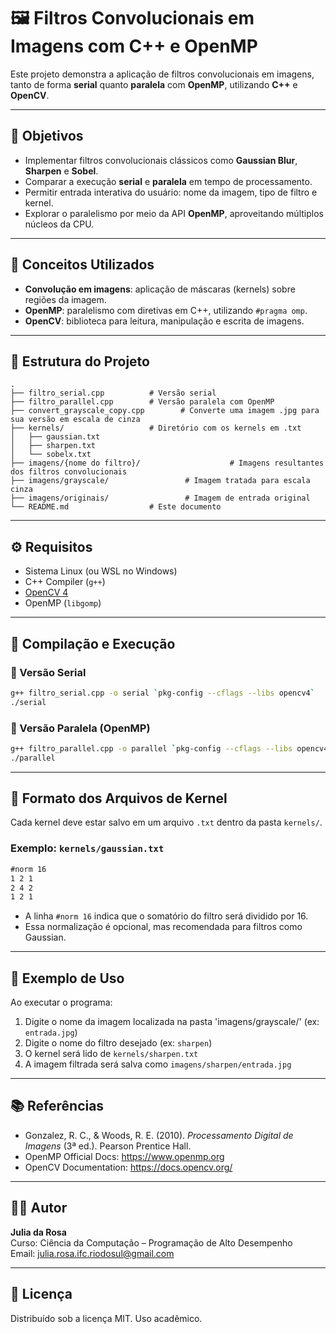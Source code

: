# 🖼️ Filtros Convolucionais em Imagens com C++ e OpenMP

Este projeto demonstra a aplicação de filtros convolucionais em imagens, tanto de forma **serial** quanto **paralela** com **OpenMP**, utilizando **C++** e **OpenCV**.

---

## 🎯 Objetivos

- Implementar filtros convolucionais clássicos como **Gaussian Blur**, **Sharpen** e **Sobel**.
- Comparar a execução **serial** e **paralela** em tempo de processamento.
- Permitir entrada interativa do usuário: nome da imagem, tipo de filtro e kernel.
- Explorar o paralelismo por meio da API **OpenMP**, aproveitando múltiplos núcleos da CPU.

---

## 🧠 Conceitos Utilizados

- **Convolução em imagens**: aplicação de máscaras (kernels) sobre regiões da imagem.
- **OpenMP**: paralelismo com diretivas em C++, utilizando `#pragma omp`.
- **OpenCV**: biblioteca para leitura, manipulação e escrita de imagens.

---

## 📁 Estrutura do Projeto

```
.
├── filtro_serial.cpp          # Versão serial
├── filtro_parallel.cpp        # Versão paralela com OpenMP
├── convert_grayscale_copy.cpp        # Converte uma imagem .jpg para sua versão em escala de cinza
├── kernels/                   # Diretório com os kernels em .txt
│   ├── gaussian.txt
│   ├── sharpen.txt
│   └── sobelx.txt
├── imagens/{nome do filtro}/                    # Imagens resultantes dos filtros convolucionais
├── imagens/grayscale/                 # Imagem tratada para escala cinza
├── imagens/originais/                 # Imagem de entrada original
└── README.md                  # Este documento
```

---

## ⚙️ Requisitos

- Sistema Linux (ou WSL no Windows)
- C++ Compiler (`g++`)
- [OpenCV 4](https://opencv.org/)
- OpenMP (`libgomp`)

---

## 🚀 Compilação e Execução

### 🔹 Versão Serial

```bash
g++ filtro_serial.cpp -o serial `pkg-config --cflags --libs opencv4`
./serial
```

### 🔹 Versão Paralela (OpenMP)

```bash
g++ filtro_parallel.cpp -o parallel `pkg-config --cflags --libs opencv4` -fopenmp
./parallel
```

---

## 📝 Formato dos Arquivos de Kernel

Cada kernel deve estar salvo em um arquivo `.txt` dentro da pasta `kernels/`.

### Exemplo: `kernels/gaussian.txt`

```txt
#norm 16
1 2 1
2 4 2
1 2 1
```

- A linha `#norm 16` indica que o somatório do filtro será dividido por 16.
- Essa normalização é opcional, mas recomendada para filtros como Gaussian.

---

## 🧪 Exemplo de Uso

Ao executar o programa:

1. Digite o nome da imagem localizada na pasta 'imagens/grayscale/' (ex: `entrada.jpg`)
2. Digite o nome do filtro desejado (ex: `sharpen`)
3. O kernel será lido de `kernels/sharpen.txt`
4. A imagem filtrada será salva como `imagens/sharpen/entrada.jpg`

---

## 📚 Referências

- Gonzalez, R. C., & Woods, R. E. (2010). *Processamento Digital de Imagens* (3ª ed.). Pearson Prentice Hall.
- OpenMP Official Docs: https://www.openmp.org
- OpenCV Documentation: https://docs.opencv.org/

---

## 👩‍💻 Autor

**Julia da Rosa**  
Curso: Ciência da Computação – Programação de Alto Desempenho  
Email: julia.rosa.ifc.riodosul@gmail.com

---

## 🏁 Licença

Distribuído sob a licença MIT. Uso acadêmico.
